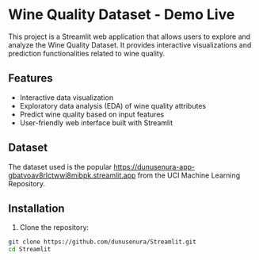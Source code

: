 # Wine Quality Dataset - Demo Live

This project is a Streamlit web application that allows users to explore and analyze the Wine Quality Dataset. It provides interactive visualizations and prediction functionalities related to wine quality.

## Features

- Interactive data visualization
- Exploratory data analysis (EDA) of wine quality attributes
- Predict wine quality based on input features
- User-friendly web interface built with Streamlit

## Dataset

The dataset used is the popular https://dunusenura-app-gbatvoav8rlctwwi8mibpk.streamlit.app from the UCI Machine Learning Repository.

## Installation

1. Clone the repository:

```bash
git clone https://github.com/dunusenura/Streamlit.git
cd Streamlit
